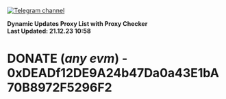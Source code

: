 [![Telegram channel](https://img.shields.io/endpoint?url=https://runkit.io/damiankrawczyk/telegram-badge/branches/master?url=https://t.me/n4z4v0d)](https://t.me/n4z4v0d) 

**Dynamic Updates Proxy List with Proxy Checker**  
**Last Updated: 21.12.23 10:58**

# DONATE (_any evm_) - 0xDEADf12DE9A24b47Da0a43E1bA70B8972F5296F2
